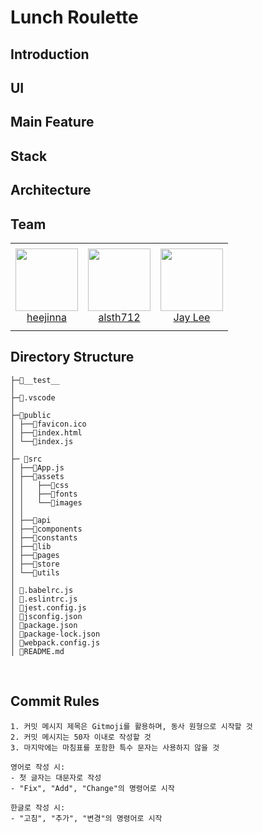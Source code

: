 # Lunch Roulette

## Introduction
<!-- 배포 주소 -->

## UI

## Main Feature

## Stack

## Architecture

## Team
<table align="center">
  <tr height="140px">
    <td align="center">
      <a href="https://github.com/heejinna"><img height="100px" width="100px" src="https://avatars.githubusercontent.com/u/87808507?v=4"/></a>
      <br>
      <a href="https://github.com/heejinna">heejinna</a>
    </td>
    <td align="center">
      <a href="https://github.com/alsth712"><img height="100px" width="100px" src="https://avatars.githubusercontent.com/u/81960250?v=4"/></a>
      <br>
      <a href="https://github.com/alsth712">alsth712</a>
    </td>
    <td align="center">
      <a href="https://github.com/leejaypower"><img height="100px" width="100px" src="https://avatars.githubusercontent.com/u/50367569?v=4"/></a>
      <br>
      <a href="https://github.com/leejaypower">Jay Lee</a>
    </td>
  </tr>
</table>

## Directory Structure
```
├─📁__test__
│
├─📁.vscode
│   
├─📁public
│ ├──📜favicon.ico
│ ├──📜index.html
│ └──📜index.js
│
├─ 📁src
│ ├──📜App.js
│ ├──📁assets
│ │   ├──📁css
│ │   ├──📁fonts
│ │   └──📁images
│ │
│ ├──📁api
│ ├──📁components
│ ├──📁constants
│ ├──📁lib
│ ├──📁pages
│ ├──📁store
│ └──📁utils
│
│ 📜.babelrc.js
│ 📜.eslintrc.js
│ 📜jest.config.js
│ 📜jsconfig.json
│ 📜package.json
│ 📜package-lock.json
│ 📜webpack.config.js
│ 📜README.md

```
<br>

## Commit Rules
```
1. 커밋 메시지 제목은 Gitmoji를 활용하며, 동사 원형으로 시작할 것
2. 커밋 메시지는 50자 이내로 작성할 것
3. 마지막에는 마침표를 포함한 특수 문자는 사용하지 않을 것

영어로 작성 시:
- 첫 글자는 대문자로 작성
- "Fix", "Add", "Change"의 명령어로 시작

한글로 작성 시:
- "고침", "추가", "변경"의 명령어로 시작
```